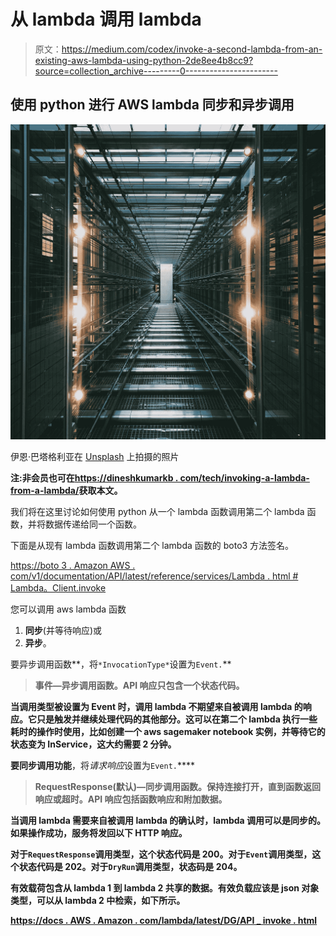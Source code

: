 # 从 lambda 调用 lambda

> 原文：<https://medium.com/codex/invoke-a-second-lambda-from-an-existing-aws-lambda-using-python-2de8ee4b8cc9?source=collection_archive---------0----------------------->

## 使用 python 进行 AWS lambda 同步和异步调用

![](img/a6d79bba612bef9c0f74cce753782770.png)

伊恩·巴塔格利亚在 [Unsplash](https://unsplash.com?utm_source=medium&utm_medium=referral) 上拍摄的照片

**注:非会员也可在**[**https://dineshkumarkb . com/tech/invoking-a-lambda-from-a-lambda/**](https://dineshkumarkb.com/tech/invoking-a-lambda-from-a-lambda/)**获取本文。**

我们将在这里讨论如何使用 python 从一个 lambda 函数调用第二个 lambda 函数，并将数据传递给同一个函数。

下面是从现有 lambda 函数调用第二个 lambda 函数的 boto3 方法签名。

[https://boto 3 . Amazon AWS . com/v1/documentation/API/latest/reference/services/Lambda . html # Lambda。Client.invoke](https://boto3.amazonaws.com/v1/documentation/api/latest/reference/services/lambda.html#Lambda.Client.invoke)

您可以调用 aws lambda 函数

1.  **同步**(并等待响应)或
2.  **异步**。

要异步调用函数**，将`*InvocationType*`设置为`Event.`**

> **事件—异步调用函数。API 响应只包含一个状态代码。**

**当调用类型被设置为 Event 时，调用 lambda 不期望来自被调用 lambda 的响应。它只是触发并继续处理代码的其他部分。这可以在第二个 lambda 执行一些耗时的操作时使用，比如创建一个 aws sagemaker notebook 实例，并等待它的状态变为 InService，这大约需要 2 分钟。**

**要同步调用功能**，将*请求响应*设置为`Event.`****

> ****RequestResponse(默认)—同步调用函数。保持连接打开，直到函数返回响应或超时。API 响应包括函数响应和附加数据。****

****当调用 lambda 需要来自被调用 lambda 的确认时，lambda 调用可以是同步的。如果操作成功，服务将发回以下 HTTP 响应。****

****对于`RequestResponse`调用类型，这个状态代码是 200。对于`Event`调用类型，这个状态代码是 202。对于`DryRun`调用类型，状态码是 204。****

****有效载荷包含从 lambda 1 到 lambda 2 共享的数据。有效负载应该是 json 对象类型，可以从 lambda 2 中检索，如下所示。****

****[https://docs . AWS . Amazon . com/lambda/latest/DG/API _ invoke . html](https://docs.aws.amazon.com/lambda/latest/dg/API_Invoke.html)****